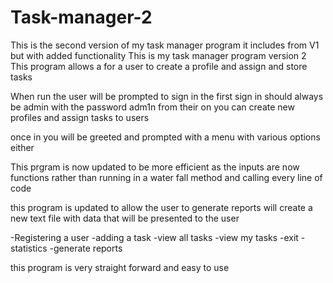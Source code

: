 # Task-manager-2
This is the second version of my task manager program it includes from V1 but with added functionality
This is my task manager program version 2 This program allows a for a user to create a profile and assign and store tasks

When run the user will be prompted to sign in the first sign in should always be admin with the password adm1n from their on you can create new profiles and assign tasks to users

once in you will be greeted and prompted with a menu with various options either

This prgram is now updated to be more efficient as the inputs are now functions rather than running in a water fall method and calling every line of code

this program is updated to allow the user to generate reports will create a new text file with data that will be presented to the user

-Registering a user
-adding a task
-view all tasks
-view my tasks
-exit
-statistics
-generate reports

this program is very straight forward and easy to use
